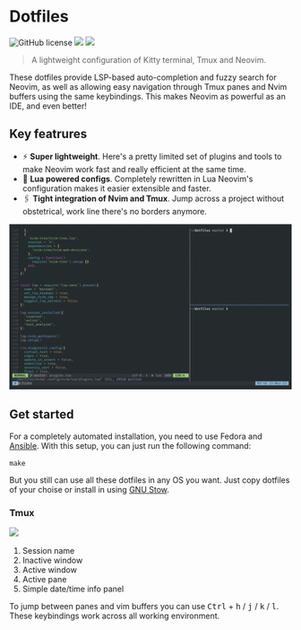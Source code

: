 # Dotfiles

![GitHub license](https://img.shields.io/badge/license-MIT-blue.svg)
![](https://img.shields.io/badge/works%20-Fedora-51A1D9.svg)
![](https://img.shields.io/badge/startuptime%20-<%20100%20ms-97CA00.svg)

> A lightweight configuration of Kitty terminal, Tmux and Neovim.

These dotfiles provide LSP-based auto-completion and fuzzy search for Neovim, as well as allowing easy navigation through Tmux panes and Nvim buffers using the same keybindings. This makes Neovim as powerful as an IDE, and even better!

## Key featrures

- ⚡ **Super lightweight**. Here's a pretty limited set of plugins and tools to make Neovim work fast and really efficient at the same time.
- 🔌 **Lua powered configs**. Completely rewritten in Lua Neovim's configuration makes it easier extensible and faster.
- 🖇️ **Tight integration of Nvim and Tmux**. Jump across a project without obstetrical, work line there's no borders anymore.

![demo](https://raw.githubusercontent.com/daynin/dotfiles/master/imgs/showcase.gif)

## Get started

For a completely automated installation, you need to use Fedora and [Ansible](https://www.ansible.com/). With this setup, you can just run the following command:

```
make
```

But you still can use all these dotfiles in any OS you want. Just copy dotfiles of your choise or install in using [GNU Stow](https://www.gnu.org/software/stow/).

### Tmux

![](https://raw.githubusercontent.com/daynin/dotfiles/master/imgs/dotfiles2.png)

1. Session name
2. Inactive window
3. Active window
4. Active pane
5. Simple date/time info panel


To jump between panes and vim buffers you can use <kbd>Ctrl</kbd> + <kbd>h</kbd> / <kbd>j</kbd> / <kbd>k</kbd> / <kbd>l</kbd>. These keybindings work across all working environment.
